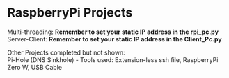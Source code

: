 # RaspberryPi Projects

Multi-threading: **Remember to set your static IP address in the rpi_pc.py** </br>
Server-Client: **Remember to set your static IP address in the Client_Pc.py** <br/>

Other Projects completed but not shown: <br/>
Pi-Hole (DNS Sinkhole) - Tools used: Extension-less ssh file, RaspberryPi Zero W, USB Cable
